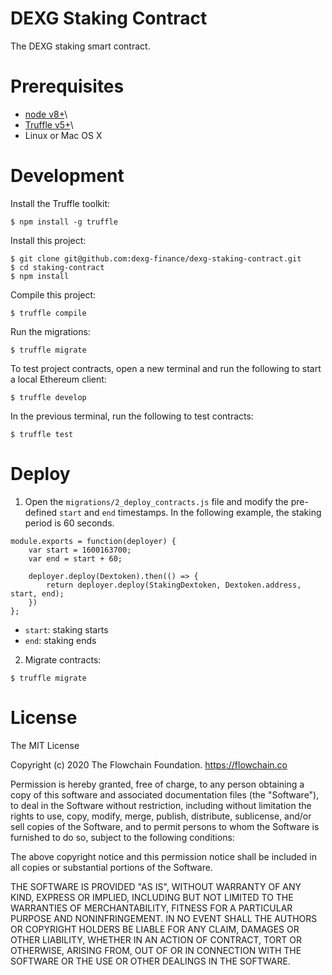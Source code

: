 # DEXG Staking Contract

The DEXG staking smart contract.

# Prerequisites

* [node v8+](https://nodejs.org)\
* [Truffle v5+](https://truffleframework.com)\
* Linux or Mac OS X

# Development

Install the Truffle toolkit:

```
$ npm install -g truffle
```

Install this project:

```
$ git clone git@github.com:dexg-finance/dexg-staking-contract.git
$ cd staking-contract
$ npm install
```

Compile this project:

```
$ truffle compile
```

Run the migrations:

```
$ truffle migrate
```

To test project contracts, open a new terminal and run the following to start a local Ethereum client:

```
$ truffle develop
```

In the previous terminal, run the following to test contracts:

```
$ truffle test
```

# Deploy

1. Open the `migrations/2_deploy_contracts.js` file and modify the pre-defined `start` and `end` timestamps. In the following example, the staking period is 60 seconds.

```
module.exports = function(deployer) {
	var start = 1600163700;
	var end = start + 60;

	deployer.deploy(Dextoken).then(() => {
		return deployer.deploy(StakingDextoken, Dextoken.address, start, end);
	})
};
```

* `start`: staking starts
* `end`: staking ends

2. Migrate contracts:

```
$ truffle migrate
```

# License

The MIT License

Copyright (c) 2020 The Flowchain Foundation. https://flowchain.co

Permission is hereby granted, free of charge, to any person obtaining a copy
of this software and associated documentation files (the "Software"), to deal
in the Software without restriction, including without limitation the rights
to use, copy, modify, merge, publish, distribute, sublicense, and/or sell
copies of the Software, and to permit persons to whom the Software is
furnished to do so, subject to the following conditions:

The above copyright notice and this permission notice shall be included in
all copies or substantial portions of the Software.

THE SOFTWARE IS PROVIDED "AS IS", WITHOUT WARRANTY OF ANY KIND, EXPRESS OR
IMPLIED, INCLUDING BUT NOT LIMITED TO THE WARRANTIES OF MERCHANTABILITY,
FITNESS FOR A PARTICULAR PURPOSE AND NONINFRINGEMENT. IN NO EVENT SHALL THE
AUTHORS OR COPYRIGHT HOLDERS BE LIABLE FOR ANY CLAIM, DAMAGES OR OTHER
LIABILITY, WHETHER IN AN ACTION OF CONTRACT, TORT OR OTHERWISE, ARISING FROM,
OUT OF OR IN CONNECTION WITH THE SOFTWARE OR THE USE OR OTHER DEALINGS IN
THE SOFTWARE.
